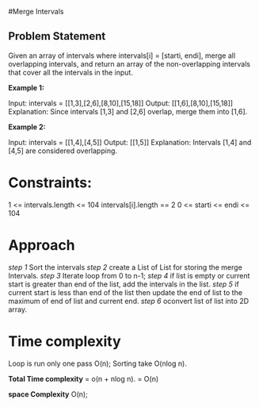 #Merge Intervals


## Problem Statement
Given an array of intervals where intervals[i] = [starti, endi], merge all overlapping intervals, and return an array of the non-overlapping intervals that cover all the intervals in the input.

 

**Example 1:**

Input: intervals = [[1,3],[2,6],[8,10],[15,18]]
Output: [[1,6],[8,10],[15,18]]
Explanation: Since intervals [1,3] and [2,6] overlap, merge them into [1,6].


**Example 2:**

Input: intervals = [[1,4],[4,5]]
Output: [[1,5]]
Explanation: Intervals [1,4] and [4,5] are considered overlapping.
 

# Constraints:

1 <= intervals.length <= 104
intervals[i].length == 2
0 <= starti <= endi <= 104



# Approach

*step 1* Sort the intervals
*step 2* create a List of List for storing the merge Intervals.
*step 3* Iterate loop from 0 to n-1;
*step 4* if list is empty or current start is greater than end of the list, add the intervals in the list.
*step 5* if current start is less than end of the list then update the end of list to the maximum of end of list and current end.
*step 6* oconvert list of list into 2D array.


# Time complexity 
 Loop is run only one pass O(n);
 Sorting take O(nlog n).

**Total Time complexity** = o(n + nlog n). = O(n)


**space Complexity** O(n);

